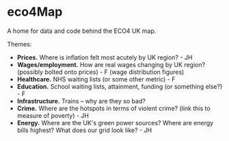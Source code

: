 # eco4Map
A home for data and code behind the ECO4 UK map.

Themes:
- **Prices.** Where is inflation felt most acutely by UK region? - JH
- **Wages/employment.** How are real wages changing by UK region? (possibly bolted onto prices) - F (wage distribution figures)
- **Healthcare.** NHS waiting lists (or some other metric)  - F
- **Education.** School waiting lists, attainment, funding (or something else?) - F
- **Infrastructure.** Trains – why are they so bad?
- **Crime.** Where are the hotspots in terms of violent crime? (link this to measure of poverty) - JH
- **Energy.** Where are the UK's green power sources? Where are energy bills highest? What does our grid look like? - JH

